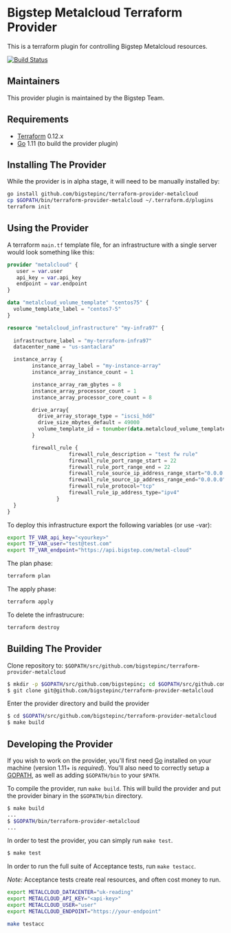 Bigstep Metalcloud Terraform Provider
==================
This is a terraform plugin for controlling Bigstep Metalcloud resources.

[![Build Status](https://travis-ci.org/bigstepinc/terraform-provider-metalcloud.svg?branch=master)](https://travis-ci.org/bigstepinc/terraform-provider-metalcloud)

Maintainers
-----------

This provider plugin is maintained by the Bigstep Team.

Requirements
------------

-	[Terraform](https://www.terraform.io/downloads.html) 0.12.x
-	[Go](https://golang.org/doc/install) 1.11 (to build the provider plugin)


Installing The Provider
----------------------

While the provider is in alpha stage, it will need to be manually installed by:
```bash
go install github.com/bigstepinc/terraform-provider-metalcloud
cp $GOPATH/bin/terraform-provider-metalcloud ~/.terraform.d/plugins
terraform init
```

Using the Provider
------------------
A terraform `main.tf` template file, for an infrastructure with a single server would look something like this:

```terraform
provider "metalcloud" {
   user = var.user
   api_key = var.api_key 
   endpoint = var.endpoint
}

data "metalcloud_volume_template" "centos75" {
  volume_template_label = "centos7-5"
}

resource "metalcloud_infrastructure" "my-infra97" {
  
  infrastructure_label = "my-terraform-infra97"
  datacenter_name = "us-santaclara"

  instance_array {
        instance_array_label = "my-instance-array"
        instance_array_instance_count = 1

        instance_array_ram_gbytes = 8
        instance_array_processor_count = 1
        instance_array_processor_core_count = 8

        drive_array{
          drive_array_storage_type = "iscsi_hdd"
          drive_size_mbytes_default = 49000
          volume_template_id = tonumber(data.metalcloud_volume_template.centos75.id)
        }

        firewall_rule {
					firewall_rule_description = "test fw rule"
					firewall_rule_port_range_start = 22
					firewall_rule_port_range_end = 22
					firewall_rule_source_ip_address_range_start="0.0.0.0"
					firewall_rule_source_ip_address_range_end="0.0.0.0"
					firewall_rule_protocol="tcp"
					firewall_rule_ip_address_type="ipv4"
				}
  }
}
```

To deploy this infrastructure export the following variables (or use -var):

```bash
export TF_VAR_api_key="<yourkey>"
export TF_VAR_user="test@test.com"
export TF_VAR_endpoint="https://api.bigstep.com/metal-cloud"
```

The plan phase:
```bash
terraform plan
```

The apply phase:
```bash
terraform apply
```

To delete the infrastrucure:
```bash
terraform destroy
```

Building The Provider
---------------------

Clone repository to: `$GOPATH/src/github.com/bigstepinc/terraform-provider-metalcloud`

```sh
$ mkdir -p $GOPATH/src/github.com/bigstepinc; cd $GOPATH/src/github.com/bigstepinc
$ git clone git@github.com/bigstepinc/terraform-provider-metalcloud
```

Enter the provider directory and build the provider

```sh
$ cd $GOPATH/src/github.com/bigstepinc/terraform-provider-metalcloud
$ make build
```
Developing the Provider
---------------------------

If you wish to work on the provider, you'll first need [Go](http://www.golang.org) installed on your machine (version 1.11+ is *required*). You'll also need to correctly setup a [GOPATH](http://golang.org/doc/code.html#GOPATH), as well as adding `$GOPATH/bin` to your `$PATH`.

To compile the provider, run `make build`. This will build the provider and put the provider binary in the `$GOPATH/bin` directory.

```sh
$ make build
...
$ $GOPATH/bin/terraform-provider-metalcloud
...
```

In order to test the provider, you can simply run `make test`.

```sh
$ make test
```

In order to run the full suite of Acceptance tests, run `make testacc`.

*Note:* Acceptance tests create real resources, and often cost money to run.

```sh
export METALCLOUD_DATACENTER="uk-reading"
export METALCLOUD_API_KEY="<api-key>"
export METALCLOUD_USER="user"
export METALCLOUD_ENDPOINT="https://your-endpoint"

make testacc
```
